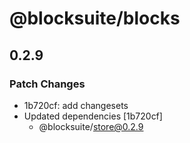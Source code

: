 # @blocksuite/blocks

## 0.2.9

### Patch Changes

- 1b720cf: add changesets
- Updated dependencies [1b720cf]
  - @blocksuite/store@0.2.9
